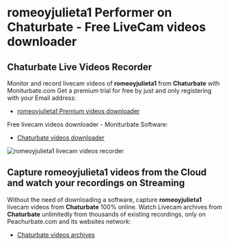 # romeoyjulieta1 Performer on Chaturbate - Free LiveCam videos downloader

## Chaturbate Live Videos Recorder

Monitor and record livecam videos of **romeoyjulieta1** from **Chaturbate** with Moniturbate.com
Get a premium trial for free by just and only registering with your Email address:
* [romeoyjulieta1 Premium videos downloader](https://moniturbate.com/request-demo-licence-key.html)

Free livecam videos downloader - Moniturbate Software:
* [Chaturbate videos downloader](https://moniturbate.com/moniturbate-download-software.html)

![romeoyjulieta1 livecam videos recorder](https://peachurnet.com/templates/moniturbate-software.png)


## Capture romeoyjulieta1 videos from the Cloud and watch your recordings on Streaming

Without the need of downloading a software, capture **romeoyjulieta1** livecam videos from **Chaturbate** 100% online.
Watch Livecam archives from **Chaturbate** unlimitedly from thousands of existing recordings, only on Peachurbate.com and its websites network:
* [Chaturbate videos archives](https://peachurnet.com/)
